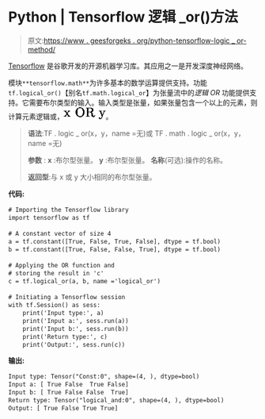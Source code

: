 # Python | Tensorflow 逻辑 _or()方法

> 原文:[https://www . geesforgeks . org/python-tensorflow-logic _ or-method/](https://www.geeksforgeeks.org/python-tensorflow-logical_or-method/)

[Tensorflow](https://www.geeksforgeeks.org/introduction-to-tensorflow/) 是谷歌开发的开源机器学习库。其应用之一是开发深度神经网络。

模块`**tensorflow.math**`为许多基本的数学运算提供支持。功能`tf.logical_or()`【别名`tf.math.logical_or`】为张量流中的*逻辑 OR* 功能提供支持。它需要布尔类型的输入。输入类型是张量，如果张量包含一个以上的元素，则计算元素逻辑或，![ $x OR y$ ](img/b3c731558b54a4cfbf546b8667034dd2.png "Rendered by QuickLaTeX.com")。

> **语法**:TF . logic _ or(x，y，name =无)或 TF . math . logic _ or(x，y，name =无)
> 
> **参数** :
> **x** :布尔型张量。
> **y** :布尔型张量。
> **名称**(可选):操作的名称。
> 
> **返回型**:与 x 或 y 大小相同的布尔型张量。

**代码:**

```
# Importing the Tensorflow library
import tensorflow as tf

# A constant vector of size 4
a = tf.constant([True, False, True, False], dtype = tf.bool)
b = tf.constant([True, False, False, True], dtype = tf.bool)

# Applying the OR function and
# storing the result in 'c'
c = tf.logical_or(a, b, name ='logical_or')

# Initiating a Tensorflow session
with tf.Session() as sess:
    print('Input type:', a)
    print('Input a:', sess.run(a))
    print('Input b:', sess.run(b))
    print('Return type:', c)
    print('Output:', sess.run(c))
```

**输出:**

```
Input type: Tensor("Const:0", shape=(4, ), dtype=bool)
Input a: [ True False  True False]
Input b: [ True False False  True]
Return type: Tensor("logical_and:0", shape=(4, ), dtype=bool)
Output: [ True False True True]

```